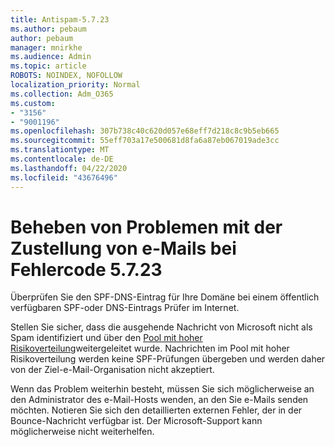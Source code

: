 ```yaml
---
title: Antispam-5.7.23
ms.author: pebaum
author: pebaum
manager: mnirkhe
ms.audience: Admin
ms.topic: article
ROBOTS: NOINDEX, NOFOLLOW
localization_priority: Normal
ms.collection: Adm_O365
ms.custom:
- "3156"
- "9001196"
ms.openlocfilehash: 307b738c40c620d057e68eff7d218c8c9b5eb665
ms.sourcegitcommit: 55eff703a17e500681d8fa6a87eb067019ade3cc
ms.translationtype: MT
ms.contentlocale: de-DE
ms.lasthandoff: 04/22/2020
ms.locfileid: "43676496"
---
```

# <a name="fix-email-delivery-issues-for-error-code-5723"></a>Beheben von Problemen mit der Zustellung von e-Mails bei Fehlercode 5.7.23

Überprüfen Sie den SPF-DNS-Eintrag für Ihre Domäne bei einem öffentlich verfügbaren SPF-oder DNS-Eintrags Prüfer im Internet.

Stellen Sie sicher, dass die ausgehende Nachricht von Microsoft nicht als Spam identifiziert und über den [Pool mit hoher Risikoverteilung](https://docs.microsoft.com/office365/SecurityCompliance/high-risk-delivery-pool-for-outbound-messages)weitergeleitet wurde. Nachrichten im Pool mit hoher Risikoverteilung werden keine SPF-Prüfungen übergeben und werden daher von der Ziel-e-Mail-Organisation nicht akzeptiert.

Wenn das Problem weiterhin besteht, müssen Sie sich möglicherweise an den Administrator des e-Mail-Hosts wenden, an den Sie e-Mails senden möchten. Notieren Sie sich den detaillierten externen Fehler, der in der Bounce-Nachricht verfügbar ist. Der Microsoft-Support kann möglicherweise nicht weiterhelfen.
